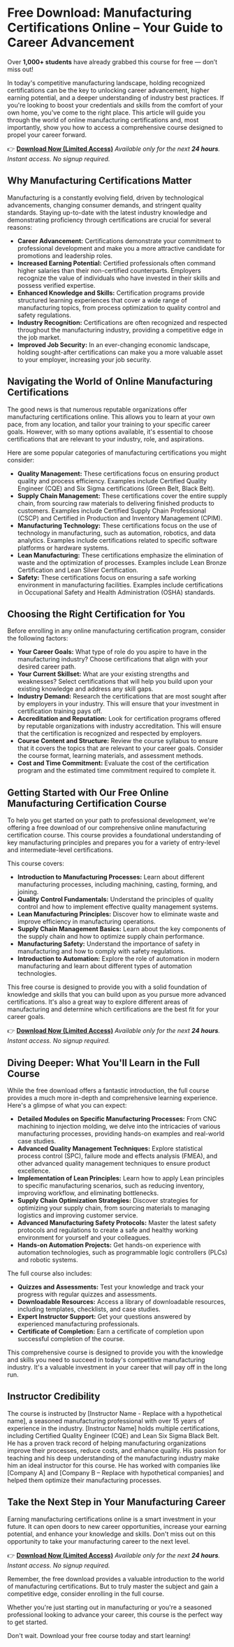 # Free Download: Manufacturing Certifications Online – Your Guide to Career Advancement

Over **1,000+ students** have already grabbed this course for free — don’t miss out!

In today's competitive manufacturing landscape, holding recognized certifications can be the key to unlocking career advancement, higher earning potential, and a deeper understanding of industry best practices. If you're looking to boost your credentials and skills from the comfort of your own home, you've come to the right place. This article will guide you through the world of online manufacturing certifications and, most importantly, show you how to access a comprehensive course designed to propel your career forward.

👉 **[Download Now (Limited Access)](https://udemywork.com/manufacturing-certifications-online)**
_Available only for the next **24 hours**. Instant access. No signup required._

## Why Manufacturing Certifications Matter

Manufacturing is a constantly evolving field, driven by technological advancements, changing consumer demands, and stringent quality standards. Staying up-to-date with the latest industry knowledge and demonstrating proficiency through certifications are crucial for several reasons:

*   **Career Advancement:** Certifications demonstrate your commitment to professional development and make you a more attractive candidate for promotions and leadership roles.
*   **Increased Earning Potential:** Certified professionals often command higher salaries than their non-certified counterparts. Employers recognize the value of individuals who have invested in their skills and possess verified expertise.
*   **Enhanced Knowledge and Skills:** Certification programs provide structured learning experiences that cover a wide range of manufacturing topics, from process optimization to quality control and safety regulations.
*   **Industry Recognition:** Certifications are often recognized and respected throughout the manufacturing industry, providing a competitive edge in the job market.
*   **Improved Job Security:** In an ever-changing economic landscape, holding sought-after certifications can make you a more valuable asset to your employer, increasing your job security.

## Navigating the World of Online Manufacturing Certifications

The good news is that numerous reputable organizations offer manufacturing certifications online. This allows you to learn at your own pace, from any location, and tailor your training to your specific career goals. However, with so many options available, it's essential to choose certifications that are relevant to your industry, role, and aspirations.

Here are some popular categories of manufacturing certifications you might consider:

*   **Quality Management:** These certifications focus on ensuring product quality and process efficiency. Examples include Certified Quality Engineer (CQE) and Six Sigma certifications (Green Belt, Black Belt).
*   **Supply Chain Management:** These certifications cover the entire supply chain, from sourcing raw materials to delivering finished products to customers. Examples include Certified Supply Chain Professional (CSCP) and Certified in Production and Inventory Management (CPIM).
*   **Manufacturing Technology:** These certifications focus on the use of technology in manufacturing, such as automation, robotics, and data analytics. Examples include certifications related to specific software platforms or hardware systems.
*   **Lean Manufacturing:** These certifications emphasize the elimination of waste and the optimization of processes. Examples include Lean Bronze Certification and Lean Silver Certification.
*   **Safety:** These certifications focus on ensuring a safe working environment in manufacturing facilities. Examples include certifications in Occupational Safety and Health Administration (OSHA) standards.

## Choosing the Right Certification for You

Before enrolling in any online manufacturing certification program, consider the following factors:

*   **Your Career Goals:** What type of role do you aspire to have in the manufacturing industry? Choose certifications that align with your desired career path.
*   **Your Current Skillset:** What are your existing strengths and weaknesses? Select certifications that will help you build upon your existing knowledge and address any skill gaps.
*   **Industry Demand:** Research the certifications that are most sought after by employers in your industry. This will ensure that your investment in certification training pays off.
*   **Accreditation and Reputation:** Look for certification programs offered by reputable organizations with industry accreditation. This will ensure that the certification is recognized and respected by employers.
*   **Course Content and Structure:** Review the course syllabus to ensure that it covers the topics that are relevant to your career goals. Consider the course format, learning materials, and assessment methods.
*   **Cost and Time Commitment:** Evaluate the cost of the certification program and the estimated time commitment required to complete it.

## Getting Started with Our Free Online Manufacturing Certification Course

To help you get started on your path to professional development, we're offering a free download of our comprehensive online manufacturing certification course. This course provides a foundational understanding of key manufacturing principles and prepares you for a variety of entry-level and intermediate-level certifications.

This course covers:

*   **Introduction to Manufacturing Processes:** Learn about different manufacturing processes, including machining, casting, forming, and joining.
*   **Quality Control Fundamentals:** Understand the principles of quality control and how to implement effective quality management systems.
*   **Lean Manufacturing Principles:** Discover how to eliminate waste and improve efficiency in manufacturing operations.
*   **Supply Chain Management Basics:** Learn about the key components of the supply chain and how to optimize supply chain performance.
*   **Manufacturing Safety:** Understand the importance of safety in manufacturing and how to comply with safety regulations.
*   **Introduction to Automation:** Explore the role of automation in modern manufacturing and learn about different types of automation technologies.

This free course is designed to provide you with a solid foundation of knowledge and skills that you can build upon as you pursue more advanced certifications. It's also a great way to explore different areas of manufacturing and determine which certifications are the best fit for your career goals.

👉 **[Download Now (Limited Access)](https://udemywork.com/manufacturing-certifications-online)**
_Available only for the next **24 hours**. Instant access. No signup required._

## Diving Deeper: What You'll Learn in the Full Course

While the free download offers a fantastic introduction, the full course provides a much more in-depth and comprehensive learning experience. Here's a glimpse of what you can expect:

*   **Detailed Modules on Specific Manufacturing Processes:** From CNC machining to injection molding, we delve into the intricacies of various manufacturing processes, providing hands-on examples and real-world case studies.
*   **Advanced Quality Management Techniques:** Explore statistical process control (SPC), failure mode and effects analysis (FMEA), and other advanced quality management techniques to ensure product excellence.
*   **Implementation of Lean Principles:** Learn how to apply Lean principles to specific manufacturing scenarios, such as reducing inventory, improving workflow, and eliminating bottlenecks.
*   **Supply Chain Optimization Strategies:** Discover strategies for optimizing your supply chain, from sourcing materials to managing logistics and improving customer service.
*   **Advanced Manufacturing Safety Protocols:** Master the latest safety protocols and regulations to create a safe and healthy working environment for yourself and your colleagues.
*   **Hands-on Automation Projects:** Get hands-on experience with automation technologies, such as programmable logic controllers (PLCs) and robotic systems.

The full course also includes:

*   **Quizzes and Assessments:** Test your knowledge and track your progress with regular quizzes and assessments.
*   **Downloadable Resources:** Access a library of downloadable resources, including templates, checklists, and case studies.
*   **Expert Instructor Support:** Get your questions answered by experienced manufacturing professionals.
*   **Certificate of Completion:** Earn a certificate of completion upon successful completion of the course.

This comprehensive course is designed to provide you with the knowledge and skills you need to succeed in today's competitive manufacturing industry. It's a valuable investment in your career that will pay off in the long run.

## Instructor Credibility

The course is instructed by [Instructor Name - Replace with a hypothetical name], a seasoned manufacturing professional with over 15 years of experience in the industry. [Instructor Name] holds multiple certifications, including Certified Quality Engineer (CQE) and Lean Six Sigma Black Belt. He has a proven track record of helping manufacturing organizations improve their processes, reduce costs, and enhance quality. His passion for teaching and his deep understanding of the manufacturing industry make him an ideal instructor for this course. He has worked with companies like [Company A] and [Company B – Replace with hypothetical companies] and helped them optimize their manufacturing processes.

## Take the Next Step in Your Manufacturing Career

Earning manufacturing certifications online is a smart investment in your future. It can open doors to new career opportunities, increase your earning potential, and enhance your knowledge and skills. Don't miss out on this opportunity to take your manufacturing career to the next level.

👉 **[Download Now (Limited Access)](https://udemywork.com/manufacturing-certifications-online)**
_Available only for the next **24 hours**. Instant access. No signup required._

Remember, the free download provides a valuable introduction to the world of manufacturing certifications. But to truly master the subject and gain a competitive edge, consider enrolling in the full course.

Whether you're just starting out in manufacturing or you're a seasoned professional looking to advance your career, this course is the perfect way to get started.

Don't wait. Download your free course today and start learning!
